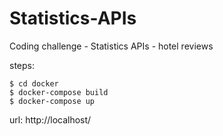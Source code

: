 # Statistics-APIs
Coding challenge - Statistics APIs - hotel reviews


steps:

    $ cd docker
    $ docker-compose build
    $ docker-compose up

url: http://localhost/